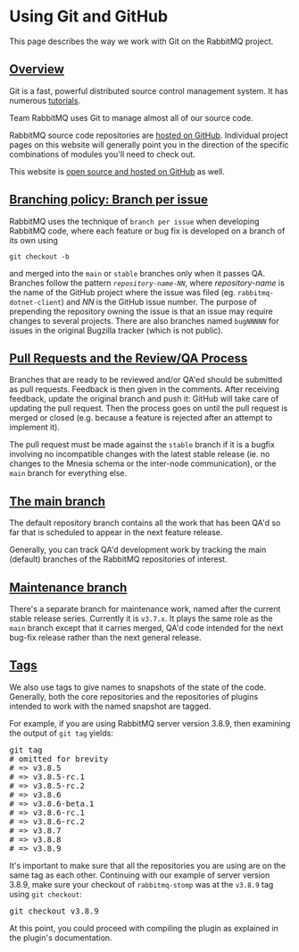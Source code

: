 <!--
Copyright (c) 2007-2022 VMware, Inc. or its affiliates.

All rights reserved. This program and the accompanying materials
are made available under the terms of the under the Apache License,
Version 2.0 (the "License”); you may not use this file except in compliance
with the License. You may obtain a copy of the License at

https://www.apache.org/licenses/LICENSE-2.0

Unless required by applicable law or agreed to in writing, software
distributed under the License is distributed on an "AS IS" BASIS,
WITHOUT WARRANTIES OR CONDITIONS OF ANY KIND, either express or implied.
See the License for the specific language governing permissions and
limitations under the License.
-->

# Using Git and GitHub

This page describes the way we work with Git on the
RabbitMQ project.

## <a id="overview" class="anchor" href="#overview">Overview</a>

Git is a fast, powerful distributed source control management system.
It has numerous [tutorials](https://git-scm.com/doc).

Team RabbitMQ uses Git to manage almost all of our source code.

RabbitMQ source code repositories are [hosted on GitHub](https://github.com/rabbitmq).
Individual project pages on this website will generally point
you in the direction of the specific combinations of modules
you'll need to check out.

This website is [open source and hosted on GitHub](https://github.com/rabbitmq/rabbitmq-website/)
as well.

## <a id="branch-per-bug" class="anchor" href="#branch-per-bug">Branching policy: Branch per issue</a>

RabbitMQ uses the technique of `branch per issue` when
developing RabbitMQ code, where each feature or bug fix is
developed on a branch of its own using

<code>git checkout -b</code>

and merged into the <code>main</code> or
<code>stable</code> branches only when it passes QA. Branches
follow the pattern <code><i>repository-name</i>-<i>NN</i></code>,
where <i>repository-name</i> is the name of the GitHub project
where the issue was filed (eg. <code>rabbitmq-dotnet-client</code>)
and <i>NN</i> is the GitHub issue number. The purpose of
prepending the repository owning the issue is that an issue
may require changes to several projects. There are also
branches named <code>bug<i>NNNNN</i></code> for issues in the
original Bugzilla tracker (which is not public).

## <a id="pull-requests" class="anchor" href="#pull-requests">Pull Requests and the Review/QA Process</a>

Branches that are ready to be reviewed and/or QA'ed should
be submitted as pull requests. Feedback is then given in
the comments. After receiving feedback, update the original
branch and push it: GitHub will take care of updating the pull
request. Then the process goes on until the pull request is
merged or closed (e.g. because a feature is rejected after an
attempt to implement it).

The pull request must be made against the <code>stable</code>
branch if it is a bugfix involving no incompatible changes
with the latest stable release (ie. no changes to the Mnesia
schema or the inter-node communication), or the <code>main</code>
branch for everything else.

## <a id="default-branch" class="anchor" href="#default-branch">The main branch</a>

The default repository branch contains all the work that
has been QA'd so far that is scheduled to appear in the next
feature release.

Generally, you can track QA'd development work by tracking the
main (default) branches of the RabbitMQ repositories
of interest.

## <a id="maintenance-branches" class="anchor" href="#maintenance-branches">Maintenance branch</a>

There's a separate branch for maintenance work,
named after the current stable release series. Currently it is <code>v3.7.x</code>.
It plays the same role as the <code>main</code> branch except that it carries merged,
QA'd code intended for the next bug-fix release rather than
the next general release.

## <a id="tags" class="anchor" href="#tags">Tags</a>

We also use tags to give names to snapshots of the state of
the code. Generally, both the core repositories and the
repositories of plugins intended to work with the named
snapshot are tagged.

For example, if you are using RabbitMQ server version 3.8.9,
then examining the output of <code>git tag</code> yields:

<pre class="lang-bash">
git tag
# omitted for brevity
# => v3.8.5
# => v3.8.5-rc.1
# => v3.8.5-rc.2
# => v3.8.6
# => v3.8.6-beta.1
# => v3.8.6-rc.1
# => v3.8.6-rc.2
# => v3.8.7
# => v3.8.8
# => v3.8.9
</pre>

It's important to make sure that all the repositories you
are using are on the same tag as each other. Continuing with
our example of server version 3.8.9, make sure
your checkout of <code>rabbitmq-stomp</code> was at the
<code>v3.8.9</code> tag using
<code>git checkout</code>:

<pre class="lang-bash">
git checkout v3.8.9
</pre>

At this point, you could proceed with compiling the plugin
as explained in the plugin's documentation.
